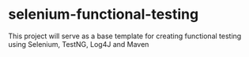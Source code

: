 # selenium-functional-testing
This project will serve as a base template for creating functional testing using Selenium, TestNG, Log4J and Maven
